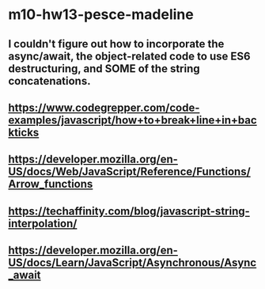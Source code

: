 # m10-hw13-pesce-madeline

## I couldn't figure out how to incorporate the async/await, the object-related code to use ES6 destructuring, and SOME of the string concatenations.

## https://www.codegrepper.com/code-examples/javascript/how+to+break+line+in+backticks
## https://developer.mozilla.org/en-US/docs/Web/JavaScript/Reference/Functions/Arrow_functions
## https://techaffinity.com/blog/javascript-string-interpolation/
## https://developer.mozilla.org/en-US/docs/Learn/JavaScript/Asynchronous/Async_await